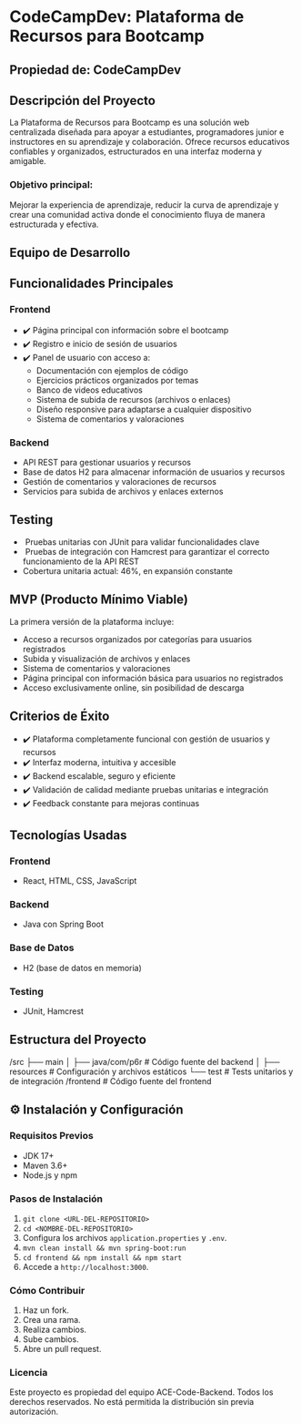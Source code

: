 # CodeCampDev: Plataforma de Recursos para Bootcamp 

## Propiedad de: CodeCampDev

## Descripción del Proyecto

La Plataforma de Recursos para Bootcamp es una solución web centralizada diseñada para apoyar a estudiantes, programadores junior e instructores en su aprendizaje y colaboración. Ofrece recursos educativos confiables y organizados, estructurados en una interfaz moderna y amigable.

### Objetivo principal:

Mejorar la experiencia de aprendizaje, reducir la curva de aprendizaje y crear una comunidad activa donde el conocimiento fluya de manera estructurada y efectiva.

## Equipo de Desarrollo





## Funcionalidades Principales

### Frontend

* ✔️ Página principal con información sobre el bootcamp
* ✔️ Registro e inicio de sesión de usuarios
* ✔️ Panel de usuario con acceso a:
    * Documentación con ejemplos de código
    * Ejercicios prácticos organizados por temas
    * Banco de videos educativos
    * Sistema de subida de recursos (archivos o enlaces)
    * Diseño responsive para adaptarse a cualquier dispositivo
    * Sistema de comentarios y valoraciones

### Backend

* API REST para gestionar usuarios y recursos
* Base de datos H2 para almacenar información de usuarios y recursos
* Gestión de comentarios y valoraciones de recursos
* Servicios para subida de archivos y enlaces externos

## Testing

* ️ Pruebas unitarias con JUnit para validar funcionalidades clave
* ️ Pruebas de integración con Hamcrest para garantizar el correcto funcionamiento de la API REST
* Cobertura unitaria actual: 46%, en expansión constante

## MVP (Producto Mínimo Viable)

La primera versión de la plataforma incluye:

* Acceso a recursos organizados por categorías para usuarios registrados
* Subida y visualización de archivos y enlaces
* Sistema de comentarios y valoraciones
* Página principal con información básica para usuarios no registrados
* Acceso exclusivamente online, sin posibilidad de descarga

## Criterios de Éxito

* ✔️ Plataforma completamente funcional con gestión de usuarios y recursos
* ✔️ Interfaz moderna, intuitiva y accesible
* ✔️ Backend escalable, seguro y eficiente
* ✔️ Validación de calidad mediante pruebas unitarias e integración
* ✔️ Feedback constante para mejoras continuas

## Tecnologías Usadas

### Frontend

* React, HTML, CSS, JavaScript

### Backend

* Java con Spring Boot

### Base de Datos

* H2 (base de datos en memoria)

### Testing

* JUnit, Hamcrest

## Estructura del Proyecto

/src
├── main
│   ├── java/com/p6r # Código fuente del backend
│   ├── resources # Configuración y archivos estáticos
└── test # Tests unitarios y de integración
/frontend # Código fuente del frontend


## ⚙️ Instalación y Configuración

### Requisitos Previos

* JDK 17+
* Maven 3.6+
* Node.js y npm

### Pasos de Instalación

1.  `git clone <URL-DEL-REPOSITORIO>`
2.  `cd <NOMBRE-DEL-REPOSITORIO>`
3.  Configura los archivos `application.properties` y `.env`.
4.  `mvn clean install && mvn spring-boot:run`
5.  `cd frontend && npm install && npm start`
6.  Accede a `http://localhost:3000`.

### Cómo Contribuir

1.  Haz un fork.
2.  Crea una rama.
3.  Realiza cambios.
4.  Sube cambios.
5.  Abre un pull request.

### Licencia

Este proyecto es propiedad del equipo ACE-Code-Backend. Todos los derechos reservados. No está permitida la distribución sin previa autorización.
